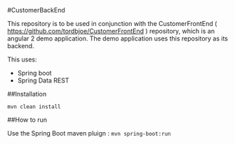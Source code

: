 #CustomerBackEnd

This repository is to be used in conjunction with the CustomerFrontEnd ( https://github.com/tordbjoe/CustomerFrontEnd ) repository, which is an angular 2 demo application.
The demo application uses this repository as its backend.

This uses:

* Spring boot
* Spring Data REST

##Installation

`mvn clean install`

##How to run

Use the Spring Boot maven pluign : `mvn spring-boot:run`


